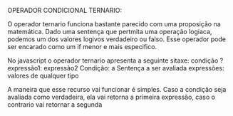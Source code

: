 OPERADOR CONDICIONAL TERNARIO:

O operador ternario funciona bastante parecido com uma proposição na matemática. Dado uma sentença que pertmita uma operação logiaca, podemos um dos valores logivos verdadeiro ou falso. Esse operador pode ser encarado como um if menor e mais especifico.

No javascript o operador ternario apresenta a seguinte sitaxe:
    condição ? expressão1: expressão2
        Condição: a Sentença a ser avaliada
        expressões: valores de qualquer tipo

A maneira que esse recurso vai  funcionar é simples. Caso a condição seja avaliada como verdadeira, ela vai retorna a primeira expressão, caso o contrario vai retornar a segunda
